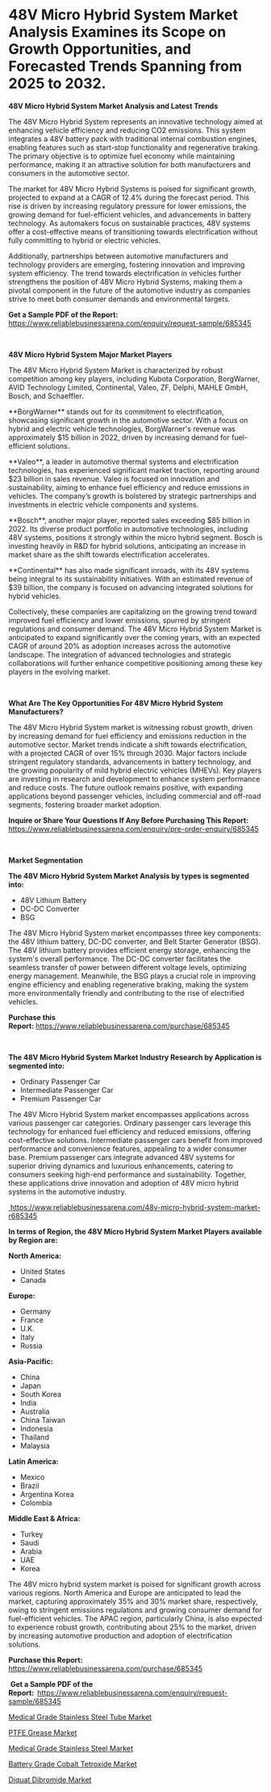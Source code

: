 <p><h1>48V Micro Hybrid System Market Analysis Examines its Scope on Growth Opportunities, and Forecasted Trends Spanning from 2025 to 2032.</h1></p><p><strong>48V Micro Hybrid System Market Analysis and Latest Trends</strong></p>
<p><p>The 48V Micro Hybrid System represents an innovative technology aimed at enhancing vehicle efficiency and reducing CO2 emissions. This system integrates a 48V battery pack with traditional internal combustion engines, enabling features such as start-stop functionality and regenerative braking. The primary objective is to optimize fuel economy while maintaining performance, making it an attractive solution for both manufacturers and consumers in the automotive sector.</p><p>The market for 48V Micro Hybrid Systems is poised for significant growth, projected to expand at a CAGR of 12.4% during the forecast period. This rise is driven by increasing regulatory pressure for lower emissions, the growing demand for fuel-efficient vehicles, and advancements in battery technology. As automakers focus on sustainable practices, 48V systems offer a cost-effective means of transitioning towards electrification without fully committing to hybrid or electric vehicles.</p><p>Additionally, partnerships between automotive manufacturers and technology providers are emerging, fostering innovation and improving system efficiency. The trend towards electrification in vehicles further strengthens the position of 48V Micro Hybrid Systems, making them a pivotal component in the future of the automotive industry as companies strive to meet both consumer demands and environmental targets.</p></p>
<p><strong>Get a Sample PDF of the Report:&nbsp;</strong> <a href="https://www.reliablebusinessarena.com/enquiry/request-sample/685345?utm_campaign=1990&utm_medium=2&utm_source=Github&utm_content=ia&utm_term=08012025&utm_id=48v-micro-hybrid-system">https://www.reliablebusinessarena.com/enquiry/request-sample/685345</a></p>
<p>&nbsp;</p>
<p><strong>48V Micro Hybrid System Major Market Players</strong></p>
<p><p>The 48V Micro Hybrid System Market is characterized by robust competition among key players, including Kubota Corporation, BorgWarner, AVID Technology Limited, Continental, Valeo, ZF, Delphi, MAHLE GmbH, Bosch, and Schaeffler. </p><p>**BorgWarner** stands out for its commitment to electrification, showcasing significant growth in the automotive sector. With a focus on hybrid and electric vehicle technologies, BorgWarner's revenue was approximately $15 billion in 2022, driven by increasing demand for fuel-efficient solutions.</p><p>**Valeo**, a leader in automotive thermal systems and electrification technologies, has experienced significant market traction, reporting around $23 billion in sales revenue. Valeo is focused on innovation and sustainability, aiming to enhance fuel efficiency and reduce emissions in vehicles. The company’s growth is bolstered by strategic partnerships and investments in electric vehicle components and systems.</p><p>**Bosch**, another major player, reported sales exceeding $85 billion in 2022. Its diverse product portfolio in automotive technologies, including 48V systems, positions it strongly within the micro hybrid segment. Bosch is investing heavily in R&D for hybrid solutions, anticipating an increase in market share as the shift towards electrification accelerates.</p><p>**Continental** has also made significant inroads, with its 48V systems being integral to its sustainability initiatives. With an estimated revenue of $39 billion, the company is focused on advancing integrated solutions for hybrid vehicles.</p><p>Collectively, these companies are capitalizing on the growing trend toward improved fuel efficiency and lower emissions, spurred by stringent regulations and consumer demand. The 48V Micro Hybrid System Market is anticipated to expand significantly over the coming years, with an expected CAGR of around 20% as adoption increases across the automotive landscape. The integration of advanced technologies and strategic collaborations will further enhance competitive positioning among these key players in the evolving market.</p></p>
<p>&nbsp;</p>
<p><strong>What Are The Key Opportunities For 48V Micro Hybrid System Manufacturers?</strong></p>
<p><p>The 48V Micro Hybrid System market is witnessing robust growth, driven by increasing demand for fuel efficiency and emissions reduction in the automotive sector. Market trends indicate a shift towards electrification, with a projected CAGR of over 15% through 2030. Major factors include stringent regulatory standards, advancements in battery technology, and the growing popularity of mild hybrid electric vehicles (MHEVs). Key players are investing in research and development to enhance system performance and reduce costs. The future outlook remains positive, with expanding applications beyond passenger vehicles, including commercial and off-road segments, fostering broader market adoption.</p></p>
<p><strong>Inquire or Share Your Questions If Any Before Purchasing This Report:</strong> <a href="https://www.reliablebusinessarena.com/enquiry/pre-order-enquiry/685345?utm_campaign=1990&utm_medium=2&utm_source=Github&utm_content=ia&utm_term=08012025&utm_id=48v-micro-hybrid-system">https://www.reliablebusinessarena.com/enquiry/pre-order-enquiry/685345</a></p>
<p>&nbsp;</p>
<p><strong>Market Segmentation</strong></p>
<p><strong>The 48V Micro Hybrid System Market Analysis by types is segmented into:</strong></p>
<p><ul><li>48V Lithium Battery</li><li>DC-DC Converter</li><li>BSG</li></ul></p>
<p><p>The 48V Micro Hybrid System market encompasses three key components: the 48V lithium battery, DC-DC converter, and Belt Starter Generator (BSG). The 48V lithium battery provides efficient energy storage, enhancing the system's overall performance. The DC-DC converter facilitates the seamless transfer of power between different voltage levels, optimizing energy management. Meanwhile, the BSG plays a crucial role in improving engine efficiency and enabling regenerative braking, making the system more environmentally friendly and contributing to the rise of electrified vehicles.</p></p>
<p><strong>Purchase this Report:&nbsp;</strong><a href="https://www.reliablebusinessarena.com/purchase/685345?utm_campaign=1990&utm_medium=2&utm_source=Github&utm_content=ia&utm_term=08012025&utm_id=48v-micro-hybrid-system">https://www.reliablebusinessarena.com/purchase/685345</a></p>
<p>&nbsp;</p>
<p><strong>The 48V Micro Hybrid System Market Industry Research by Application is segmented into:</strong></p>
<p><ul><li>Ordinary Passenger Car</li><li>Intermediate Passenger Car</li><li>Premium Passenger Car</li></ul></p>
<p><p>The 48V Micro Hybrid System market encompasses applications across various passenger car categories. Ordinary passenger cars leverage this technology for enhanced fuel efficiency and reduced emissions, offering cost-effective solutions. Intermediate passenger cars benefit from improved performance and convenience features, appealing to a wider consumer base. Premium passenger cars integrate advanced 48V systems for superior driving dynamics and luxurious enhancements, catering to consumers seeking high-end performance and sustainability. Together, these applications drive innovation and adoption of 48V micro hybrid systems in the automotive industry.</p></p>
<p><a href="https://www.reliablebusinessarena.com/48v-micro-hybrid-system-market-r685345?utm_campaign=1990&utm_medium=2&utm_source=Github&utm_content=ia&utm_term=08012025&utm_id=48v-micro-hybrid-system">&nbsp;https://www.reliablebusinessarena.com/48v-micro-hybrid-system-market-r685345</a></p>
<p><strong>In terms of Region, the 48V Micro Hybrid System Market Players available by Region are:</strong></p>
<p>
    <p> <strong> North America: </strong>
        <ul>
            <li>United States</li>
            <li>Canada</li>
        </ul>
        </p> 
    <p> <strong> Europe: </strong>
        <ul>
            <li>Germany</li>
            <li>France</li>
            <li>U.K.</li>
            <li>Italy</li>
            <li>Russia</li>
        </ul>
        </p> 
    <p> <strong> Asia-Pacific: </strong>
        <ul>
            <li>China</li>
            <li>Japan</li>
            <li>South Korea</li>
            <li>India</li>
            <li>Australia</li>
            <li>China Taiwan</li>
            <li>Indonesia</li>
            <li>Thailand</li>
            <li>Malaysia</li>
        </ul>
        </p> 
    <p> <strong> Latin America: </strong>
        <ul>
            <li>Mexico</li>
            <li>Brazil</li>
            <li>Argentina Korea</li>
            <li>Colombia</li>
        </ul>
        </p> 
    <p> <strong> Middle East & Africa: </strong>
        <ul>
            <li>Turkey</li>
            <li>Saudi</li>
            <li>Arabia</li>
            <li>UAE</li>
            <li>Korea</li>
        </ul>
    </p>
    </p>
<p><p>The 48V micro hybrid system market is poised for significant growth across various regions. North America and Europe are anticipated to lead the market, capturing approximately 35% and 30% market share, respectively, owing to stringent emissions regulations and growing consumer demand for fuel-efficient vehicles. The APAC region, particularly China, is also expected to experience robust growth, contributing about 25% to the market, driven by increasing automotive production and adoption of electrification solutions.</p></p>
<p><strong>Purchase this Report: </strong><a href="https://www.reliablebusinessarena.com/purchase/685345?utm_campaign=1990&utm_medium=2&utm_source=Github&utm_content=ia&utm_term=08012025&utm_id=48v-micro-hybrid-system">https://www.reliablebusinessarena.com/purchase/685345</a></p>
<p>&nbsp;<strong>Get a Sample PDF of the Report:&nbsp;&nbsp;</strong><a href="https://www.reliablebusinessarena.com/enquiry/request-sample/685345?utm_campaign=1990&utm_medium=2&utm_source=Github&utm_content=ia&utm_term=08012025&utm_id=48v-micro-hybrid-system">https://www.reliablebusinessarena.com/enquiry/request-sample/685345</a></p>
<p><strong></strong></p>
<p><p><a href="https://www.linkedin.com/pulse/revenue-forecast-medical-grade-stainless-steel-tube-industry-31bhf?utm_campaign=1990&utm_medium=2&utm_source=Github&utm_content=ia&utm_term=08012025&utm_id=48v-micro-hybrid-system">Medical Grade Stainless Steel Tube Market</a></p><p><a href="https://www.linkedin.com/pulse/comprehensive-evaluation-ptfe-grease-market-size-anticipating-hcime?utm_campaign=1990&utm_medium=2&utm_source=Github&utm_content=ia&utm_term=08012025&utm_id=48v-micro-hybrid-system">PTFE Grease Market</a></p><p><a href="https://www.linkedin.com/pulse/global-medical-grade-stainless-steel-market-size-share-projected-vpwhf?utm_campaign=1990&utm_medium=2&utm_source=Github&utm_content=ia&utm_term=08012025&utm_id=48v-micro-hybrid-system">Medical Grade Stainless Steel Market</a></p><p><a href="https://www.linkedin.com/pulse/battery-grade-cobalt-tetroxide-market-demand-revenue-growth-83-d8onf?utm_campaign=1990&utm_medium=2&utm_source=Github&utm_content=ia&utm_term=08012025&utm_id=48v-micro-hybrid-system">Battery Grade Cobalt Tetroxide Market</a></p><p><a href="https://www.linkedin.com/pulse/detailed-market-study-global-diquat-dibromide-industry-2025-2032-379jf?utm_campaign=1990&utm_medium=2&utm_source=Github&utm_content=ia&utm_term=08012025&utm_id=48v-micro-hybrid-system">Diquat Dibromide Market</a></p></p>